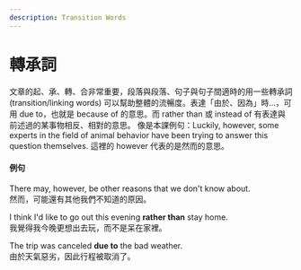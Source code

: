 ```yaml
---
description: Transition Words
---
```


# 轉承詞

文章的起、承、轉、合非常重要，段落與段落、句子與句子間適時的用一些轉承詞 \(transition/linking words\) 可以幫助整體的流暢度。表達「由於、因為」時…，可用 due to，也就是 because of 的意思。而 rather than 或 instead of 有表達與前述過的某事物相反、相對的意思。 像是本課例句：Luckily, however, some experts in the field of animal behavior have been trying to answer this question themselves. 這裡的 however 代表的是然而的意思。

#### 例句

There may, however, be other reasons that we don't know about.  
然而，可能還有其他我們不知道的原因。

I think I'd like to go out this evening **rather than** stay home.  
我覺得我今晚更想出去玩，而不是呆在家裡。

The trip was canceled **due to** the bad weather.  
由於天氣惡劣，因此行程被取消了。

